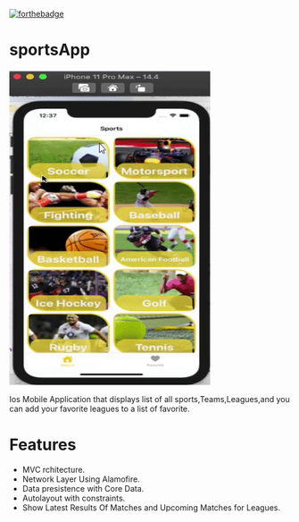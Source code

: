 [![forthebadge](https://forthebadge.com/images/badges/made-with-swift.svg)](https://forthebadge.com)
# sportsApp
![appicon](https://github.com/OlaAbaza/sportApp/blob/master/ic_app.gif)

Ios Mobile Application that displays list of all sports,Teams,Leagues,and you can add your favorite leagues to a 
list of favorite. 

# Features
* MVC rchitecture.
* Network Layer Using Alamofire.
* Data presistence with Core Data.
* Autolayout with constraints.
* Show Latest Results Of Matches and Upcoming Matches for Leagues.

